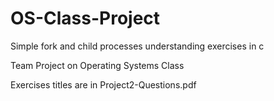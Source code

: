 # OS-Class-Project
Simple fork and child processes  understanding exercises in c

Team Project on Operating Systems Class

Exercises titles are in Project2-Questions.pdf
